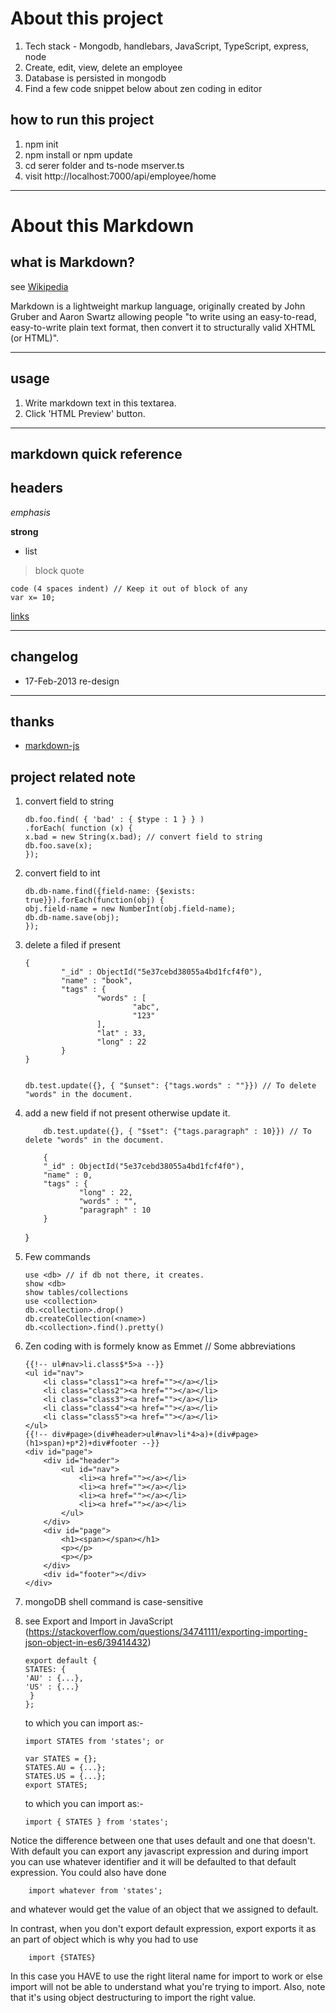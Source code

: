 # About this project
1. Tech stack - Mongodb, handlebars, JavaScript, TypeScript, express, node
2. Create, edit, view, delete an employee
3. Database is persisted in mongodb
4. Find a few code snippet below about zen coding in editor

## how to run this project
1. npm init
2. npm install or npm update 
3. cd serer folder and ts-node mserver.ts
4. visit http://localhost:7000/api/employee/home

---

# About this Markdown

## what is Markdown?

see [Wikipedia](https://en.wikipedia.org/wiki/Markdown)

Markdown is a lightweight markup language, originally created by John Gruber and Aaron Swartz allowing people "to write using an easy-to-read, easy-to-write plain text format, then convert it to structurally valid XHTML (or HTML)".

---

## usage

1. Write markdown text in this textarea.
2. Click 'HTML Preview' button.

---

## markdown quick reference

## headers

_emphasis_

**strong**

- list

> block quote

    code (4 spaces indent) // Keep it out of block of any
    var x= 10;

[links](https://wikipedia.org)

---

## changelog

- 17-Feb-2013 re-design

---

## thanks

- [markdown-js](https://github.com/evilstreak/markdown-js)

## project related note

1.  convert field to string

        db.foo.find( { 'bad' : { $type : 1 } } )
        .forEach( function (x) {
        x.bad = new String(x.bad); // convert field to string
        db.foo.save(x);
        });

2.  convert field to int

        db.db-name.find({field-name: {$exists: true}}).forEach(function(obj) {
        obj.field-name = new NumberInt(obj.field-name);
        db.db-name.save(obj);
        });

3.  delete a filed if present

        {
                "_id" : ObjectId("5e37cebd38055a4bd1fcf4f0"),
                "name" : "book",
                "tags" : {
                        "words" : [
                                "abc",
                                "123"
                        ],
                        "lat" : 33,
                        "long" : 22
                }
        }


        db.test.update({}, { "$unset": {"tags.words" : ""}}) // To delete "words" in the document.

4.  add a new field if not present otherwise update it.

            db.test.update({}, { "$set": {"tags.paragraph" : 10}}) // To delete "words" in the document.

            {
            "_id" : ObjectId("5e37cebd38055a4bd1fcf4f0"),
            "name" : 0,
            "tags" : {
                    "long" : 22,
                    "words" : "",
                    "paragraph" : 10
            }

    }

5.  Few commands

        use <db> // if db not there, it creates.
        show <db>
        show tables/collections
        use <collection>
        db.<collection>.drop()
        db.createCollection(<name>)
        db.<collection>.find().pretty()

6.  Zen coding with is formely know as Emmet // Some abbreviations

        {{!-- ul#nav>li.class$*5>a --}}
        <ul id="nav">
            <li class="class1"><a href=""></a></li>
            <li class="class2"><a href=""></a></li>
            <li class="class3"><a href=""></a></li>
            <li class="class4"><a href=""></a></li>
            <li class="class5"><a href=""></a></li>
        </ul>
        {{!-- div#page>(div#header>ul#nav>li*4>a)+(div#page>(h1>span)+p*2)+div#footer --}}
        <div id="page">
            <div id="header">
                <ul id="nav">
                    <li><a href=""></a></li>
                    <li><a href=""></a></li>
                    <li><a href=""></a></li>
                    <li><a href=""></a></li>
                </ul>
            </div>
            <div id="page">
                <h1><span></span></h1>
                <p></p>
                <p></p>
            </div>
            <div id="footer"></div>
        </div>

7.  mongoDB shell command is case-sensitive

8.  see Export and Import in JavaScript (https://stackoverflow.com/questions/34741111/exporting-importing-json-object-in-es6/39414432)

        export default {
        STATES: {
        'AU' : {...},
        'US' : {...}
         }
        };

    to which you can import as:-
    
        import STATES from 'states'; or

        var STATES = {};
        STATES.AU = {...};
        STATES.US = {...};
        export STATES;
        
    to which you can import as:-

        import { STATES } from 'states';

Notice the difference between one that uses default and one that doesn't. With default you can export any javascript expression and during import you can use whatever identifier and it will be defaulted to that default expression. You could also have done

        import whatever from 'states';

and whatever would get the value of an object that we assigned to default.

In contrast, when you don't export default expression, export exports it as an part of object which is why you had to use

        import {STATES}

In this case you HAVE to use the right literal name for import to work or else import will not be able to understand what you're trying to import. Also, note that it's using object destructuring to import the right value.
